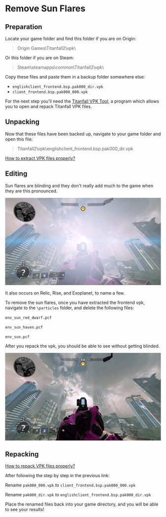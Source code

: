 # Remove Sun Flares

## Preparation

Locate your game folder and find this folder if you are on Origin:

> Origin Games\Titanfall2\vpk\\

Or this folder if you are on Steam:

> Steam\steamapps\common\Titanfall2\vpk\\

Copy these files and paste them in a backup folder somewhere else:

* `englishclient_frontend.bsp.pak000_dir.vpk`
* `client_frontend.bsp.pak000_000.vpk`

For the next step you'll need the [Titanfall VPK Tool](https://noskill.gitbook.io/titanfall2/how-to-start-modding/modding-tools), a program which allows you to open and repack Titanfall VPK files.&#x20;

## Unpacking <a href="#unpacking" id="unpacking"></a>

Now that these files have been backed up, navigate to your game folder and open this file:

> Titanfall2\vpk\englishclient\_frontend.bsp.pak000\_dir.vpk

​[How to extract VPK files properly?](https://noskill.gitbook.io/titanfall2/how-to-start-modding/how-to-backup-extract-and-repack)

## Editing

Sun flares are blinding and they don't really add much to the game when they are this pronounced.

![](../../.gitbook/assets/with-bloom.png)

It also occurs on Relic, Rise, and Exoplanet, to name a few.

To remove the sun flares, once you have extracted the frontend vpk, navigate to the `\particles` folder, and delete the following files:

`env_sun_red_dwarf.pcf`

`env_sun_haven.pcf`

`env_sun.pcf`

After you repack the vpk, you should be able to see without getting blinded.

![](../../.gitbook/assets/no-bloom.png)

## Repacking <a href="#repacking" id="repacking"></a>

​[How to repack VPK files properly?](https://noskill.gitbook.io/titanfall2/how-to-start-modding/how-to-backup-extract-and-repack)​

After following the step by step in the previous link:

Rename `pak000_000.vpk` _to_ `client_frontend.bsp.pak000_000.vpk`

Rename `pak000_dir.vpk` _to_ `englishclient_frontend.bsp.pak000_dir.vpk`

Place the renamed files back into your game directory, and you will be able to see your results!
